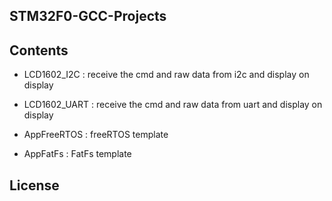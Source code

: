## STM32F0-GCC-Projects


## Contents

* LCD1602_I2C : receive the cmd and raw data from i2c and display on display

* LCD1602_UART : receive the cmd and raw data from uart and display on display

* AppFreeRTOS : freeRTOS template 

* AppFatFs : FatFs template



## License

